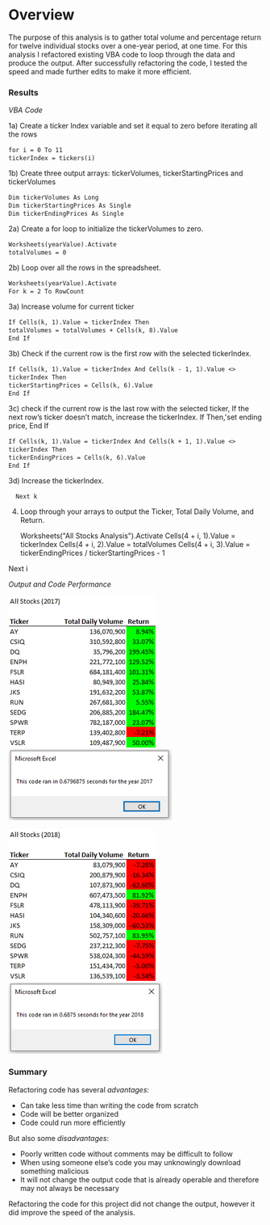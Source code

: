 # **Overview**
The purpose of this analysis is to gather total volume and percentage return for twelve individual stocks over a one-year period, at one time.  For this analysis I refactored existing VBA code to loop through the data and produce the output.  After successfully refactoring the code, I tested the speed and made further edits to make it more efficient.

### **Results**
*VBA Code*

1a) Create a ticker Index variable and set it equal to zero before iterating all the rows

    for i = 0 To 11
    tickerIndex = tickers(i)
        
1b) Create three output arrays: tickerVolumes, tickerStartingPrices and tickerVolumes

    Dim tickerVolumes As Long
    Dim tickerStartingPrices As Single
    Dim tickerEndingPrices As Single
    
2a) Create a for loop to initialize the tickerVolumes to zero.

    Worksheets(yearValue).Activate
    totalVolumes = 0
                
2b) Loop over all the rows in the spreadsheet.
    
    Worksheets(yearValue).Activate
    For k = 2 To RowCount
        
3a) Increase volume for current ticker 

    If Cells(k, 1).Value = tickerIndex Then
    totalVolumes = totalVolumes + Cells(k, 8).Value
    End If
        
3b) Check if the current row is the first row with the selected tickerIndex.
        	
    If Cells(k, 1).Value = tickerIndex And Cells(k - 1, 1).Value <> tickerIndex Then
    tickerStartingPrices = Cells(k, 6).Value
    End If

3c) check if the current row is the last row with the selected ticker, If the next row’s ticker doesn’t match, increase the tickerIndex. If  Then,'set ending price, End If
            
    If Cells(k, 1).Value = tickerIndex And Cells(k + 1, 1).Value <> tickerIndex Then
    tickerEndingPrices = Cells(k, 6).Value
    End If

3d) Increase the tickerIndex.
      
      Next k
     
4) Loop through your arrays to output the Ticker, Total Daily Volume, and Return.
    
    Worksheets("All Stocks Analysis").Activate
    Cells(4 + i, 1).Value = tickerIndex
    Cells(4 + i, 2).Value = totalVolumes
    Cells(4 + i, 3).Value = tickerEndingPrices / tickerStartingPrices - 1

Next i

*Output and Code Performance*

![VBA_Challenge_AllStocks2017](https://github.com/degitaccount/stock-analysis/blob/main/Resources/VBA_Challenge_AllStocks2017.png) ![VBA_Challenge_2017](https://github.com/degitaccount/stock-analysis/blob/main/Resources/VBA_Challenge_2017.PNG)

![VBA_Challenge_AllStocks2018](https://github.com/degitaccount/stock-analysis/blob/main/Resources/VBA_Challenge_AllStocks2018.png) ![VBA_Challenge_2018](https://github.com/degitaccount/stock-analysis/blob/main/Resources/VBA_Challenge_2018.PNG)

### **Summary**

Refactoring code has several *advantages*:

* Can take less time than writing the code from scratch
* Code will be better organized
* Code could run more efficiently

But also some *disadvantages*:

* Poorly written code without comments may be difficult to follow
* When using someone else’s code you may unknowingly download something malicious
* It will not change the output code that is already operable and therefore may not always be necessary 

Refactoring the code for this project did not change the output, however it did improve the speed of the analysis.
